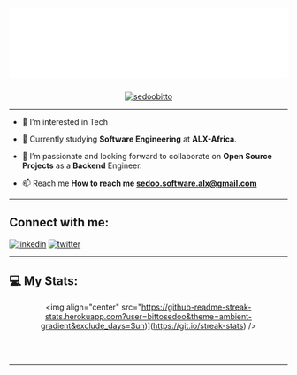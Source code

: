 <!--<h1 align="center">Hi there 👋, I'm Bitto Sedoo</h1>-->

<h1 align = "center">
<img src="header.svg" />
</h1>

<p align="center"> <a href="https://twitter.com/sedoobitto" target="blank"><img src="https://img.shields.io/twitter/follow/sedoobitto?color=1DA1F2&logo=twitter&style=for-the-badge" alt="sedoobitto" /></a> </p>

---

- 👀 I’m interested in Tech

- 🔭 Currently studying **Software Engineering** at **ALX-Africa**.

- 👯 I’m passionate and looking forward to collaborate on **Open Source Projects** as a **Backend** Engineer.

- 📫 Reach me **How to reach me sedoo.software.alx@gmail.com**
---



## Connect with me:
[<img src='https://cdn.jsdelivr.net/npm/simple-icons@3.0.1/icons/linkedin.svg' alt='linkedin' height='40'>](https://www.linkedin.com/in/sedoobitto/)
[<img src='https://cdn.jsdelivr.net/npm/simple-icons@3.0.1/icons/twitter.svg' alt='twitter' height='40'>](https://twitter.com/sedoobitto) 

---

<!-- BLOG-POST-LIST:START -->
## 💻 My Stats:
<div align="center">

<!--<img height="180em" src="https://github-readme-stats.vercel.app/api?username=bittosedoo&show_icons=true&theme=github_dark&count_private=true"/>
<img height="180em" src="https://github-readme-stats.vercel.app/api/top-langs/?username=bittosedoo&layout=compact&langs_count=7&theme=github_dark"/>-->

<img align="center" src="https://github-readme-streak-stats.herokuapp.com?user=bittosedoo&theme=ambient-gradient&exclude_days=Sun)](https://git.io/streak-stats) />

<br>
<br>

</div>

---








<!---
- 👋 Hi, I’m Bitto Sedoo
- 👀 I’m interested in Tech
- 🌱 I’m currently learning Software Engineering at ALX
- 💞️ I’m looking to collaborate on projects
- 📫 How to reach me sedoo.software.alx@gmail.com
- 🌱 I’m currently doing short specialization as a Backend Engineer.
- 🌱 Working on Data Structures and Algorithms in C. Check out **[here](https://github.com/bittosedoo/C-Data-Structures-Algorithms)**. Feel free to contribute via PR.


<span> [𝐏𝐨𝐫𝐭𝐟𝐨𝐥𝐢𝐨 𝐖𝐞𝐛𝐬𝐢𝐭𝐞](https://bittosedoo.github.io/)&emsp;|&emsp;[𝐑𝐞𝐬𝐮𝐦𝐞](https://bittosedoo.github.io/Bitto-Sedoo-Resume.html) </span>

bittosedoo/bittosedoo is a ✨ special ✨ repository because its `README.md` (this file) appears on your GitHub profile.
You can click the Preview link to take a look at your changes.
--->
